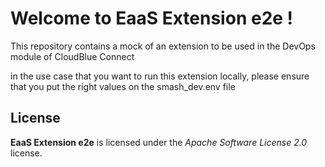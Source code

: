 # Welcome to EaaS Extension e2e !

This repository contains a mock of an extension to be used in the DevOps module of CloudBlue Connect

in the use case that you want to run this extension locally, please ensure that you put the right values on the smash_dev.env file

## License

**EaaS Extension e2e** is licensed under the *Apache Software License 2.0* license.
